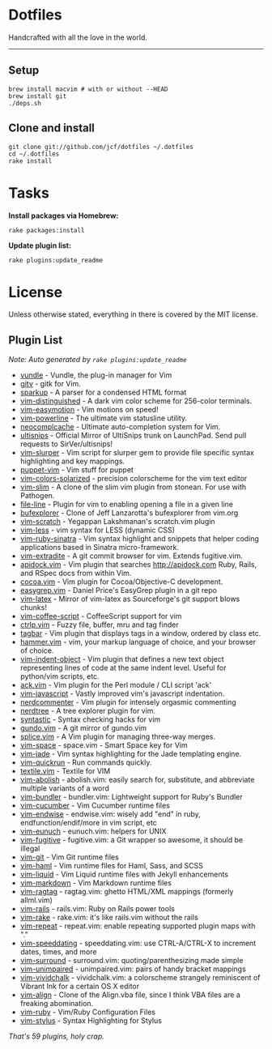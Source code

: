 # Dotfiles

Handcrafted with all the love in the world.

---

## Setup

``` shell
brew install macvim # with or without --HEAD
brew install git
./deps.sh
```

## Clone and install

``` shell
git clone git://github.com/jcf/dotfiles ~/.dotfiles
cd ~/.dotfiles
rake install
```

# Tasks

**Install packages via Homebrew:**

``` shell
rake packages:install
```

**Update plugin list:**

``` shell
rake plugins:update_readme
```

# License

Unless otherwise stated, everything in there is covered by the MIT
license.

## Plugin List

_Note: Auto generated by `rake plugins:update_readme`_


 * [vundle](https://github.com/gmarik/vundle) - Vundle, the plug-in manager for Vim
 * [gitv](https://github.com/gregsexton/gitv) - gitk for Vim.
 * [sparkup](https://github.com/Lokaltog/sparkup) - A parser for a condensed HTML format
 * [vim-distinguished](https://github.com/Lokaltog/vim-distinguished) - A dark vim color scheme for 256-color terminals.
 * [vim-easymotion](https://github.com/Lokaltog/vim-easymotion) - Vim motions on speed!
 * [vim-powerline](https://github.com/Lokaltog/vim-powerline) - The ultimate vim statusline utility.
 * [neocomplcache](https://github.com/Shougo/neocomplcache) - Ultimate auto-completion system for Vim.
 * [ultisnips](https://github.com/SirVer/ultisnips) - Official Mirror of UltiSnips trunk on LaunchPad. Send pull requests to SirVer/ultisnips!
 * [vim-slurper](https://github.com/adamlowe/vim-slurper) - Vim script for slurper gem to provide file specific syntax highlighting and key mappings.
 * [puppet-vim](https://github.com/ajf/puppet-vim) - Vim stuff for puppet
 * [vim-colors-solarized](https://github.com/altercation/vim-colors-solarized) - precision colorscheme for the vim text editor
 * [vim-slim](https://github.com/bbommarito/vim-slim) - A clone of the slim vim plugin from stonean. For use with Pathogen.
 * [file-line](https://github.com/bogado/file-line) - Plugin for vim to enabling opening a file in a given line
 * [bufexplorer](https://github.com/corntrace/bufexplorer) - Clone of Jeff Lanzarotta's bufexplorer from vim.org
 * [vim-scratch](https://github.com/duff/vim-scratch) - Yegappan Lakshmanan's scratch.vim plugin
 * [vim-less](https://github.com/groenewege/vim-less) - vim syntax for LESS (dynamic CSS)
 * [vim-ruby-sinatra](https://github.com/hallison/vim-ruby-sinatra) - Vim syntax highlight and snippets that helper coding applications based in Sinatra micro-framework.
 * [vim-extradite](https://github.com/int3/vim-extradite) - A git commit browser for vim. Extends fugitive.vim.
 * [apidock.vim](https://github.com/jcf/apidock.vim) - Vim plugin that searches http://apidock.com Ruby, Rails, and RSpec docs from within Vim.
 * [cocoa.vim](https://github.com/jcf/cocoa.vim) - Vim plugin for Cocoa/Objective-C development.
 * [easygrep.vim](https://github.com/jcf/easygrep.vim) - Daniel Price's EasyGrep plugin in a git repo
 * [vim-latex](https://github.com/jcf/vim-latex) - Mirror of vim-latex as Sourceforge's git support blows chunks!
 * [vim-coffee-script](https://github.com/kchmck/vim-coffee-script) - CoffeeScript support for vim
 * [ctrlp.vim](https://github.com/kien/ctrlp.vim) - Fuzzy file, buffer, mru and tag finder
 * [tagbar](https://github.com/majutsushi/tagbar) - Vim plugin that displays tags in a window, ordered by class etc.
 * [hammer.vim](https://github.com/matthias-guenther/hammer.vim) - vim,  your markup language of choice, and your browser of choice.
 * [vim-indent-object](https://github.com/michaeljsmith/vim-indent-object) - Vim plugin that defines a new text object representing lines of code at the same indent level. Useful for python/vim scripts, etc.
 * [ack.vim](https://github.com/mileszs/ack.vim) - Vim plugin for the Perl module / CLI script 'ack'
 * [vim-javascript](https://github.com/pangloss/vim-javascript) - Vastly improved vim's javascript indentation.
 * [nerdcommenter](https://github.com/scrooloose/nerdcommenter) - Vim plugin for intensely orgasmic commenting
 * [nerdtree](https://github.com/scrooloose/nerdtree) - A tree explorer plugin for vim.
 * [syntastic](https://github.com/scrooloose/syntastic) - Syntax checking hacks for vim
 * [gundo.vim](https://github.com/sjl/gundo.vim) - A git mirror of gundo.vim
 * [splice.vim](https://github.com/sjl/splice.vim) - A Vim plugin for managing three-way merges.
 * [vim-space](https://github.com/spiiph/vim-space) - space.vim - Smart Space key for Vim
 * [vim-jade](https://github.com/statianzo/vim-jade) - Vim syntax highlighting for the Jade templating engine.
 * [vim-quickrun](https://github.com/thinca/vim-quickrun) - Run commands quickly.
 * [textile.vim](https://github.com/timcharper/textile.vim) - Textile for VIM
 * [vim-abolish](https://github.com/tpope/vim-abolish) - abolish.vim: easily search for, substitute, and abbreviate multiple variants of a word
 * [vim-bundler](https://github.com/tpope/vim-bundler) - bundler.vim: Lightweight support for Ruby's Bundler
 * [vim-cucumber](https://github.com/tpope/vim-cucumber) - Vim Cucumber runtime files
 * [vim-endwise](https://github.com/tpope/vim-endwise) - endwise.vim: wisely add "end" in ruby, endfunction/endif/more in vim script, etc
 * [vim-eunuch](https://github.com/tpope/vim-eunuch) - eunuch.vim: helpers for UNIX
 * [vim-fugitive](https://github.com/tpope/vim-fugitive) - fugitive.vim: a Git wrapper so awesome, it should be illegal
 * [vim-git](https://github.com/tpope/vim-git) - Vim Git runtime files
 * [vim-haml](https://github.com/tpope/vim-haml) - Vim runtime files for Haml, Sass, and SCSS
 * [vim-liquid](https://github.com/tpope/vim-liquid) - Vim Liquid runtime files with Jekyll enhancements
 * [vim-markdown](https://github.com/tpope/vim-markdown) - Vim Markdown runtime files
 * [vim-ragtag](https://github.com/tpope/vim-ragtag) - ragtag.vim: ghetto HTML/XML mappings (formerly allml.vim)
 * [vim-rails](https://github.com/tpope/vim-rails) - rails.vim: Ruby on Rails power tools
 * [vim-rake](https://github.com/tpope/vim-rake) - rake.vim: it's like rails.vim without the rails
 * [vim-repeat](https://github.com/tpope/vim-repeat) - repeat.vim: enable repeating supported plugin maps with "."
 * [vim-speeddating](https://github.com/tpope/vim-speeddating) - speeddating.vim: use CTRL-A/CTRL-X to increment dates, times, and more
 * [vim-surround](https://github.com/tpope/vim-surround) - surround.vim: quoting/parenthesizing made simple
 * [vim-unimpaired](https://github.com/tpope/vim-unimpaired) - unimpaired.vim: pairs of handy bracket mappings
 * [vim-vividchalk](https://github.com/tpope/vim-vividchalk) - vividchalk.vim: a colorscheme strangely reminiscent of Vibrant Ink for a certain OS X editor
 * [vim-align](https://github.com/tsaleh/vim-align) - Clone of the Align.vba file, since I think VBA files are a freaking abomination.
 * [vim-ruby](https://github.com/vim-ruby/vim-ruby) - Vim/Ruby Configuration Files
 * [vim-stylus](https://github.com/wavded/vim-stylus) - Syntax Highlighting for Stylus

_That's 59 plugins, holy crap._
